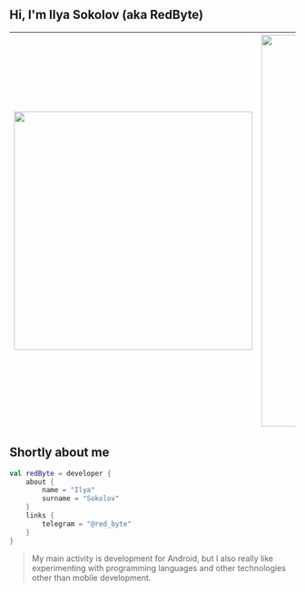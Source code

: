 ## Hi, I'm Ilya Sokolov (aka RedByte)

| <img src="https://github-readme-stats.vercel.app/api/top-langs/?username=i-redbyte&langs_count=10&layout=compact&theme=cobalt" width="420"/> | <img src="https://github-readme-stats.vercel.app/api?username=i-redbyte&count_private=true&theme=dracula"  width="690"/> |
|:---------------------------------------------------------------------------------------:|:---------------------------------------------------------------------------------------:|


## Shortly about me

```kotlin
val redByte = developer {
    about {
        name = "Ilya"
        surname = "Sokolov"
    }
    links {
        telegram = "@red_byte"
    }
}
```

>My main activity is development for Android, but I also really like experimenting with programming languages and other technologies other than mobile development.

